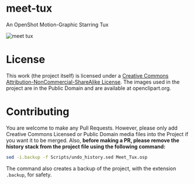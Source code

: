 # meet-tux
An OpenShot Motion-Graphic Starring Tux

![meet tux](https://user-images.githubusercontent.com/26764547/48016787-a1a13800-e154-11e8-9f1d-bfe2a64a6ad4.gif)

# License
This work (the project itself) is licensed under a [Creative Commons Attribution-NonCommercial-ShareAlike License](https://creativecommons.org/licenses/by-nc-sa/4.0/). The images used in the project are in the Public Domain and are available at openclipart.org.

# Contributing
You are welcome to make any Pull Requests. However, please only add Creative Commons Licensed or Public Domain media files into the Project if you want it to be merged. Also, __before making a PR, please remove the history stack from the project file using the following command:__
```bash
sed -i.backup -f Scripts/undo_history.sed Meet_Tux.osp
```
The command also creates a backup of the project, with the extension `.backup`, for safety.
